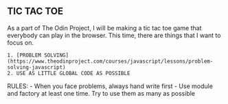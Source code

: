## TIC TAC TOE

As a part of The Odin Project, I will be making a tic tac toe game that everybody can play in the browser. This time, there are things that I want to focus on.

    1. [PROBLEM SOLVING](https://www.theodinproject.com/courses/javascript/lessons/problem-solving-javascript)
    2. USE AS LITTLE GLOBAL CODE AS POSSIBLE

RULES:
    - When you face problems, always hand write first
    - Use module and factory at least one time. Try to use them
    as many as possible

